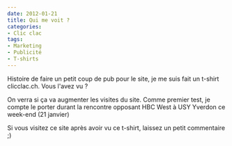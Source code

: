 ```yaml
---
date: 2012-01-21
title: Qui me voit ?
categories:
- Clic clac
tags:
- Marketing
- Publicité
- T-shirts
---
```

Histoire de faire un petit coup de pub pour le site, je me suis fait un t-shirt clicclac.ch. Vous l'avez vu ? <!--more-->

On verra si ça va augmenter les visites du site. Comme premier test, je compte le porter durant la rencontre opposant HBC West à USY Yverdon ce week-end (21 janvier)

Si vous visitez ce site après avoir vu ce t-shirt, laissez un petit commentaire ;)
